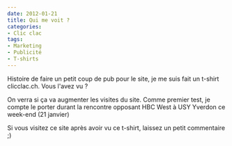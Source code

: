 ```yaml
---
date: 2012-01-21
title: Qui me voit ?
categories:
- Clic clac
tags:
- Marketing
- Publicité
- T-shirts
---
```

Histoire de faire un petit coup de pub pour le site, je me suis fait un t-shirt clicclac.ch. Vous l'avez vu ? <!--more-->

On verra si ça va augmenter les visites du site. Comme premier test, je compte le porter durant la rencontre opposant HBC West à USY Yverdon ce week-end (21 janvier)

Si vous visitez ce site après avoir vu ce t-shirt, laissez un petit commentaire ;)
